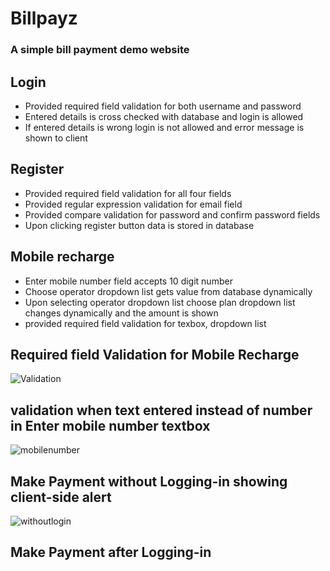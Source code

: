 # Billpayz
### A simple bill payment demo website
## Login
- Provided required field validation for both username and password
- Entered details is cross checked with database and login is allowed
- If entered details is wrong login is not allowed and error message is shown to client
## Register
- Provided required field validation for all four fields 
- Provided regular expression validation for email field 
- Provided compare validation for password and confirm password fields
- Upon clicking register button data is stored in database
## Mobile recharge
- Enter mobile number field accepts 10 digit number
- Choose operator dropdown list gets value from database dynamically
- Upon selecting operator dropdown list choose plan dropdown list changes dynamically and the amount is shown
- provided required field validation for texbox, dropdown list
## Required field Validation for Mobile Recharge
![Validation](https://github.com/karthidk27/Bill_Payment/assets/130198626/872050bb-3622-4f3b-9f95-fd28f2b09fbb)
## validation when text entered instead of number in Enter mobile number textbox
![mobilenumber](https://github.com/karthidk27/Bill_Payment/assets/130198626/b4f903e3-9bcc-4cee-ac08-3f5ec22368ba)
## Make Payment without Logging-in showing client-side alert
![withoutlogin](https://github.com/karthidk27/Bill_Payment/assets/130198626/77022ef9-fe99-4eaa-aed0-8e946168fbd8)
## Make Payment after Logging-in
